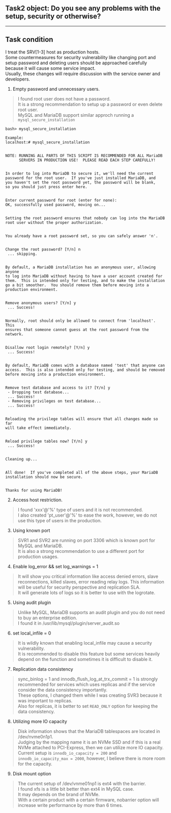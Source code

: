 ## Task2 object: Do you see any problems with the setup, security or otherwise?  
- - - -  
## Task condition  
I treat the SRV[1-3] host as production hosts.  
Some countermeasures for security vulnerability like changing port and setup password and deleting users should be approached carefully because it will cause some service impact.  
Usually, these changes will require discussion with the service owner and developers.  


1. Empty password and unnecessary users.  
> I found root user does not have a password.  
> It is a strong recommendation to setup up a password or even delete root user.  
> MySQL and MariaDB support similar approch running a `mysql_secure_installation`  
```
bash> mysql_secure_installation
```
```
Example:
localhost:# mysql_secure_installation 


NOTE: RUNNING ALL PARTS OF THIS SCRIPT IS RECOMMENDED FOR ALL MariaDB
      SERVERS IN PRODUCTION USE!  PLEASE READ EACH STEP CAREFULLY!


In order to log into MariaDB to secure it, we'll need the current
password for the root user.  If you've just installed MariaDB, and
you haven't set the root password yet, the password will be blank,
so you should just press enter here.


Enter current password for root (enter for none): 
OK, successfully used password, moving on...


Setting the root password ensures that nobody can log into the MariaDB
root user without the proper authorization.


You already have a root password set, so you can safely answer 'n'.


Change the root password? [Y/n] n
 ... skipping.


By default, a MariaDB installation has an anonymous user, allowing anyone
to log into MariaDB without having to have a user account created for
them.  This is intended only for testing, and to make the installation
go a bit smoother.  You should remove them before moving into a
production environment.


Remove anonymous users? [Y/n] y
 ... Success!


Normally, root should only be allowed to connect from 'localhost'.  This
ensures that someone cannot guess at the root password from the network.


Disallow root login remotely? [Y/n] y
 ... Success!


By default, MariaDB comes with a database named 'test' that anyone can
access.  This is also intended only for testing, and should be removed
before moving into a production environment.


Remove test database and access to it? [Y/n] y
 - Dropping test database...
 ... Success!
 - Removing privileges on test database...
 ... Success!


Reloading the privilege tables will ensure that all changes made so far
will take effect immediately.


Reload privilege tables now? [Y/n] y
 ... Success!


Cleaning up...


All done!  If you've completed all of the above steps, your MariaDB
installation should now be secure.


Thanks for using MariaDB!
```


2. Access host restriction.  
> I found 'xxx'@'%' type of users and it is not recommended.  
> I also created 'pt_user'@'%' to ease the work, however, we do not use this type of users in the production.  


3. Using known port  
> SVR1 and SVR2 are running on port 3306 which is known port for MySQL and MariaDB.  
> It is also a strong recommendation to use a different port for production usages.  


4. Enable log_error && set log_warnings = 1  
> It will show you critical information like access denied errors, slave reconnections, killed slaves, error reading relay logs. This information will be useful for security perspective and replication SLA.  
> It will generate lots of logs so it is better to use with the logrotate.


5. Using audit plugin  
> Unlike MySQL, MariaDB supports an audit plugin and you do not need to buy an enterprise edition.  
> I found it in /usr/lib/mysql/plugin/server_audit.so  


6. set local_infile = 0  
> It is wildly known that enabling local_infile may cause a security vulnerability.  
> It is recommended to disable this feature but some services heavily depend on the function and sometimes it is difficult to disable it.  


7. Replication data consistency 
> sync_binlog = 1 and innodb_flush_log_at_trx_commit = 1 is strongly recommended for services which uses replicas and if the service consider the data consistency importantly.  
> These options, I changed them while I was creating SVR3 because it was important to replicas.  
> Also for replicas, it is better to set `READ_ONLY` option for keeping the data consistency.  


8. Utilizing more IO capacity  
> Disk information shows that the MariaDB tablespaces are located in /dev/nvme0n1p1.  
> Judging by the mapping name it is an NVMe SSD and if this is a real NVMe attached to PCI-Express, then we can utilize more IO capacity.  
> Current setup is `innodb_io_capacity = 200` and `innodb_io_capacity_max = 2000`, however, I believe there is more room for the capacity.


9. Disk mount option  
> The current setup of /dev/vnme01np1 is ext4 with the barrier.  
> I found xfs is a little bit better than ext4 in MySQL case.  
> It may depends on the brand of NVMe.  
> With a certain product with a certain firmware, nobarrier option will increase write performance by more than 6 times.  

